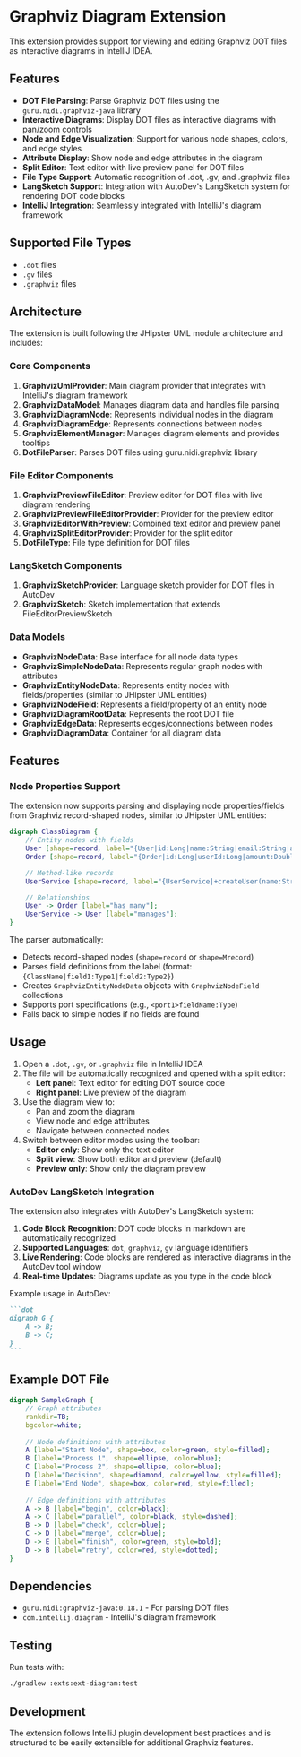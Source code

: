 # Graphviz Diagram Extension

This extension provides support for viewing and editing Graphviz DOT files as interactive diagrams in IntelliJ IDEA.

## Features

- **DOT File Parsing**: Parse Graphviz DOT files using the `guru.nidi.graphviz-java` library
- **Interactive Diagrams**: Display DOT files as interactive diagrams with pan/zoom controls
- **Node and Edge Visualization**: Support for various node shapes, colors, and edge styles
- **Attribute Display**: Show node and edge attributes in the diagram
- **Split Editor**: Text editor with live preview panel for DOT files
- **File Type Support**: Automatic recognition of .dot, .gv, and .graphviz files
- **LangSketch Support**: Integration with AutoDev's LangSketch system for rendering DOT code blocks
- **IntelliJ Integration**: Seamlessly integrated with IntelliJ's diagram framework

## Supported File Types

- `.dot` files
- `.gv` files  
- `.graphviz` files

## Architecture

The extension is built following the JHipster UML module architecture and includes:

### Core Components

1. **GraphvizUmlProvider**: Main diagram provider that integrates with IntelliJ's diagram framework
2. **GraphvizDataModel**: Manages diagram data and handles file parsing
3. **GraphvizDiagramNode**: Represents individual nodes in the diagram
4. **GraphvizDiagramEdge**: Represents connections between nodes
5. **GraphvizElementManager**: Manages diagram elements and provides tooltips
6. **DotFileParser**: Parses DOT files using guru.nidi.graphviz library

### File Editor Components

1. **GraphvizPreviewFileEditor**: Preview editor for DOT files with live diagram rendering
2. **GraphvizPreviewFileEditorProvider**: Provider for the preview editor
3. **GraphvizEditorWithPreview**: Combined text editor and preview panel
4. **GraphvizSplitEditorProvider**: Provider for the split editor
5. **DotFileType**: File type definition for DOT files

### LangSketch Components

1. **GraphvizSketchProvider**: Language sketch provider for DOT files in AutoDev
2. **GraphvizSketch**: Sketch implementation that extends FileEditorPreviewSketch

### Data Models

- **GraphvizNodeData**: Base interface for all node data types
- **GraphvizSimpleNodeData**: Represents regular graph nodes with attributes
- **GraphvizEntityNodeData**: Represents entity nodes with fields/properties (similar to JHipster UML entities)
- **GraphvizNodeField**: Represents a field/property of an entity node
- **GraphvizDiagramRootData**: Represents the root DOT file
- **GraphvizEdgeData**: Represents edges/connections between nodes
- **GraphvizDiagramData**: Container for all diagram data

## Features

### Node Properties Support

The extension now supports parsing and displaying node properties/fields from Graphviz record-shaped nodes, similar to JHipster UML entities:

```dot
digraph ClassDiagram {
    // Entity nodes with fields
    User [shape=record, label="{User|id:Long|name:String|email:String|active:Boolean}"];
    Order [shape=record, label="{Order|id:Long|userId:Long|amount:Double|status:String}"];

    // Method-like records
    UserService [shape=record, label="{UserService|+createUser(name:String):User|+findById(id:Long):User}"];

    // Relationships
    User -> Order [label="has many"];
    UserService -> User [label="manages"];
}
```

The parser automatically:
- Detects record-shaped nodes (`shape=record` or `shape=Mrecord`)
- Parses field definitions from the label (format: `{ClassName|field1:Type1|field2:Type2}`)
- Creates `GraphvizEntityNodeData` objects with `GraphvizNodeField` collections
- Supports port specifications (e.g., `<port1>fieldName:Type`)
- Falls back to simple nodes if no fields are found

## Usage

1. Open a `.dot`, `.gv`, or `.graphviz` file in IntelliJ IDEA
2. The file will be automatically recognized and opened with a split editor:
   - **Left panel**: Text editor for editing DOT source code
   - **Right panel**: Live preview of the diagram
3. Use the diagram view to:
   - Pan and zoom the diagram
   - View node and edge attributes
   - Navigate between connected nodes
4. Switch between editor modes using the toolbar:
   - **Editor only**: Show only the text editor
   - **Split view**: Show both editor and preview (default)
   - **Preview only**: Show only the diagram preview

### AutoDev LangSketch Integration

The extension also integrates with AutoDev's LangSketch system:

1. **Code Block Recognition**: DOT code blocks in markdown are automatically recognized
2. **Supported Languages**: `dot`, `graphviz`, `gv` language identifiers
3. **Live Rendering**: Code blocks are rendered as interactive diagrams in the AutoDev tool window
4. **Real-time Updates**: Diagrams update as you type in the code block

Example usage in AutoDev:

````markdown
```dot
digraph G {
    A -> B;
    B -> C;
}
```
````

## Example DOT File

```dot
digraph SampleGraph {
    // Graph attributes
    rankdir=TB;
    bgcolor=white;
    
    // Node definitions with attributes
    A [label="Start Node", shape=box, color=green, style=filled];
    B [label="Process 1", shape=ellipse, color=blue];
    C [label="Process 2", shape=ellipse, color=blue];
    D [label="Decision", shape=diamond, color=yellow, style=filled];
    E [label="End Node", shape=box, color=red, style=filled];
    
    // Edge definitions with attributes
    A -> B [label="begin", color=black];
    A -> C [label="parallel", color=black, style=dashed];
    B -> D [label="check", color=blue];
    C -> D [label="merge", color=blue];
    D -> E [label="finish", color=green, style=bold];
    D -> B [label="retry", color=red, style=dotted];
}
```

## Dependencies

- `guru.nidi:graphviz-java:0.18.1` - For parsing DOT files
- `com.intellij.diagram` - IntelliJ's diagram framework

## Testing

Run tests with:
```bash
./gradlew :exts:ext-diagram:test
```

## Development

The extension follows IntelliJ plugin development best practices and is structured to be easily extensible for additional Graphviz features.
